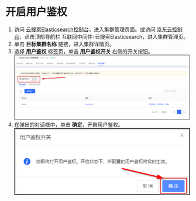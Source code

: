 # 开启用户鉴权
1. 访问 [云搜索Elasticsearch控制台](https://es-console.jdcloud.com/clusters)，进入集群管理页面。或访问 [京东云控制台](https://console.jdcloud.com/)，点击顶部导航栏 互联网中间件-云搜索Elasticsearch，进入集群管理页。
2. 单击 **目标集群名称** 链接，进入集群详情页。
3. 选择 **用户鉴权** 标签页，单击 **用户鉴权开关** 右侧的开关按钮。
![](../../../../../image/Elasticsearch/Auth/Auth_on.png)
4. 在弹出的对话框中，单击 **确定**，开启用户鉴权。
![](../../../../../image/Elasticsearch/Auth/Auth_on_1.png)